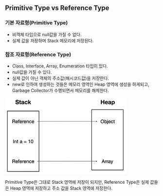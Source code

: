 ## Primitive Type vs Reference Type

### 기본 자료형(Primitive Type)

- 비객체 타입으로 null값을 가질 수 없다.
- 실제 값을 저장하며 Stack 메모리에 저장된다.

### 참조 자료형(Reference Type)

- Class, Interface, Array, Enumeration 타입이 있다.
- null값을 가질 수 있다.
- 실제 값이 아닌 객체의 주소값(해시코드값)을 저장한다.
- new로 인하여 생성하는 것들은 메모리 영역인 Heap 영역에 생성을 하게되고, Garbage Collector가 수행되면서 메모리를 해제한다.

![img](https://github.com/dilmah0203/TIL/blob/main/Image/Immutable.png)

Primitive Type은 그대로 Stack 영역에 저장이 되지만, Reference Type은 실제 값들은 Heap 영역에 저장하고 주소 값을 Stack 영역에 저장한다.
